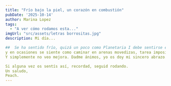 ```yaml
---
title: "Frío bajo la piel, un corazón en combustión"
pubDate: '2025-10-14'
author: Marina Lopez
tags:
  - "A ver cómo rodamos esta..."
imgUrl: "src/assets/letras borrositas.jpg"
description: Mi día...

##  Se ha sentido frío, quizá un poco como Planetaria I debe sentirse en ese halo de belleza misteriosa que la envuelve. Lo mundano me ahoga, me atrapa
y en ocasiones se siente como caminar en arenas movedizas, tarea imposible. He hecho todo lo posible hoy, igual que ayer. Igual que anteayer. Igual que el día de antes.
Y simplemente no veo mejora. Dadme ánimos, yo os doy mi sincero abrazo. Sé que se puede y mañana, igual que todos los días anteriores, volveré a hacer todo lo posible.

Si alguna vez os sentís así, recordad, seguid rodando.   
Un saludo,    
Peach.
---
```

